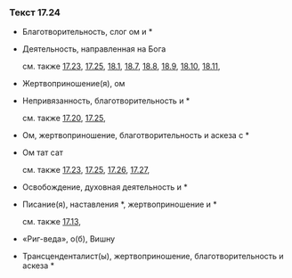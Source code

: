 ### Текст 17.24
	
- Благотворительность, слог ом и *

	
- Деятельность, направленная на Бога

	см. также  [17.23](../17/1723.md),  [17.25](../17/1725.md),  [18.1](../18/1801.md),  [18.7](../18/1807.md),  [18.8](../18/1808.md),  [18.9](../18/1809.md),  [18.10](../18/1810.md),  [18.11](../18/1811.md), 
	
- Жертвоприношение(я), ом

	
- Непривязанность, благотворительность и *

	см. также  [17.20](../17/1720.md),  [17.25](../17/1725.md), 
	
- Ом, жертвоприношение, благотворительность и аскеза с *

	
- Ом тат сат

	см. также  [17.23](../17/1723.md),  [17.25](../17/1725.md),  [17.26](../17/1726.md),  [17.27](../17/1727.md), 
	
- Освобождение, духовная деятельность и *

	
- Писание(я), наставления *, жертвоприношение и *

	см. также  [17.13](../17/1713.md), 
	
- «Риг-веда», о(б), Вишну

	
- Трансценденталист(ы), жертвоприношение, благотворительность и аскеза *

